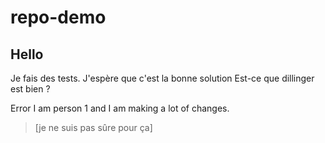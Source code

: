 # repo-demo

## Hello

Je fais des tests.
J'espère que c'est la bonne solution
Est-ce que dillinger est bien ?

Error
I am person 1 and I am making a lot of changes.
> [je ne suis pas sûre pour ça]
